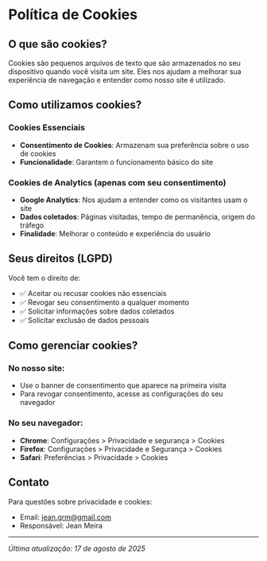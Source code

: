 # Política de Cookies

## O que são cookies?

Cookies são pequenos arquivos de texto que são armazenados no seu dispositivo quando você visita um site. Eles nos ajudam a melhorar sua experiência de navegação e entender como nosso site é utilizado.

## Como utilizamos cookies?

### Cookies Essenciais
- **Consentimento de Cookies**: Armazenam sua preferência sobre o uso de cookies
- **Funcionalidade**: Garantem o funcionamento básico do site

### Cookies de Analytics (apenas com seu consentimento)
- **Google Analytics**: Nos ajudam a entender como os visitantes usam o site
- **Dados coletados**: Páginas visitadas, tempo de permanência, origem do tráfego
- **Finalidade**: Melhorar o conteúdo e experiência do usuário

## Seus direitos (LGPD)

Você tem o direito de:
- ✅ Aceitar ou recusar cookies não essenciais
- ✅ Revogar seu consentimento a qualquer momento
- ✅ Solicitar informações sobre dados coletados
- ✅ Solicitar exclusão de dados pessoais

## Como gerenciar cookies?

### No nosso site:
- Use o banner de consentimento que aparece na primeira visita
- Para revogar consentimento, acesse as configurações do seu navegador

### No seu navegador:
- **Chrome**: Configurações > Privacidade e segurança > Cookies
- **Firefox**: Configurações > Privacidade e Segurança > Cookies
- **Safari**: Preferências > Privacidade > Cookies

## Contato

Para questões sobre privacidade e cookies:
- Email: jean.grm@gmail.com
- Responsável: Jean Meira

---

*Última atualização: 17 de agosto de 2025*
